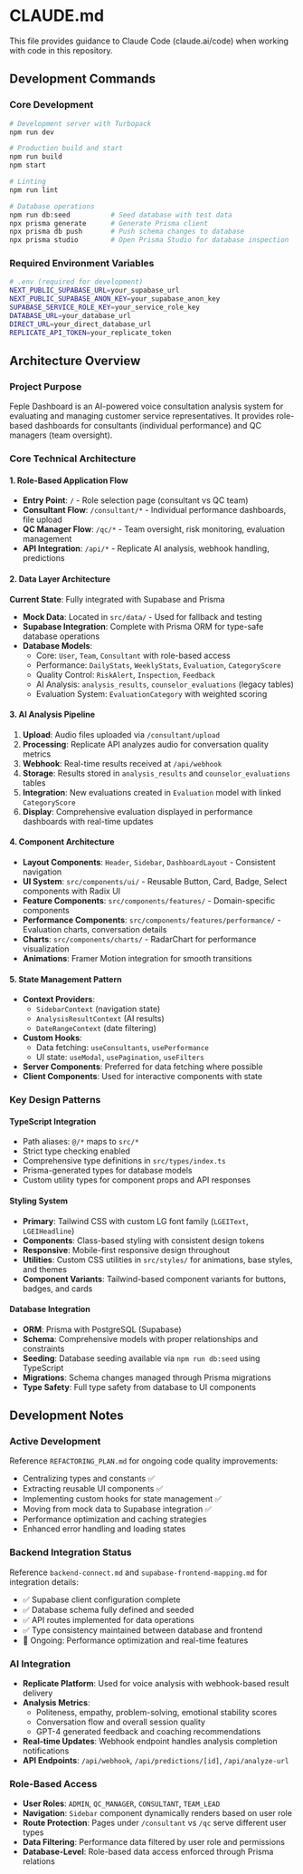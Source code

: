 # CLAUDE.md

This file provides guidance to Claude Code (claude.ai/code) when working with code in this repository.

## Development Commands

### Core Development
```bash
# Development server with Turbopack
npm run dev

# Production build and start
npm run build
npm start

# Linting
npm run lint

# Database operations
npm run db:seed          # Seed database with test data
npx prisma generate      # Generate Prisma client
npx prisma db push       # Push schema changes to database
npx prisma studio        # Open Prisma Studio for database inspection
```

### Required Environment Variables
```bash
# .env (required for development)
NEXT_PUBLIC_SUPABASE_URL=your_supabase_url
NEXT_PUBLIC_SUPABASE_ANON_KEY=your_supabase_anon_key
SUPABASE_SERVICE_ROLE_KEY=your_service_role_key
DATABASE_URL=your_database_url
DIRECT_URL=your_direct_database_url
REPLICATE_API_TOKEN=your_replicate_token
```

## Architecture Overview

### Project Purpose
Feple Dashboard is an AI-powered voice consultation analysis system for evaluating and managing customer service representatives. It provides role-based dashboards for consultants (individual performance) and QC managers (team oversight).

### Core Technical Architecture

#### 1. Role-Based Application Flow
- **Entry Point**: `/` - Role selection page (consultant vs QC team)
- **Consultant Flow**: `/consultant/*` - Individual performance dashboards, file upload
- **QC Manager Flow**: `/qc/*` - Team oversight, risk monitoring, evaluation management
- **API Integration**: `/api/*` - Replicate AI analysis, webhook handling, predictions

#### 2. Data Layer Architecture
**Current State**: Fully integrated with Supabase and Prisma
- **Mock Data**: Located in `src/data/` - Used for fallback and testing
- **Supabase Integration**: Complete with Prisma ORM for type-safe database operations
- **Database Models**: 
  - Core: `User`, `Team`, `Consultant` with role-based access
  - Performance: `DailyStats`, `WeeklyStats`, `Evaluation`, `CategoryScore`
  - Quality Control: `RiskAlert`, `Inspection`, `Feedback`
  - AI Analysis: `analysis_results`, `counselor_evaluations` (legacy tables)
  - Evaluation System: `EvaluationCategory` with weighted scoring

#### 3. AI Analysis Pipeline
1. **Upload**: Audio files uploaded via `/consultant/upload`
2. **Processing**: Replicate API analyzes audio for conversation quality metrics
3. **Webhook**: Real-time results received at `/api/webhook`
4. **Storage**: Results stored in `analysis_results` and `counselor_evaluations` tables
5. **Integration**: New evaluations created in `Evaluation` model with linked `CategoryScore`
6. **Display**: Comprehensive evaluation displayed in performance dashboards with real-time updates

#### 4. Component Architecture
- **Layout Components**: `Header`, `Sidebar`, `DashboardLayout` - Consistent navigation
- **UI System**: `src/components/ui/` - Reusable Button, Card, Badge, Select components with Radix UI
- **Feature Components**: `src/components/features/` - Domain-specific components
- **Performance Components**: `src/components/features/performance/` - Evaluation charts, conversation details
- **Charts**: `src/components/charts/` - RadarChart for performance visualization
- **Animations**: Framer Motion integration for smooth transitions

#### 5. State Management Pattern
- **Context Providers**: 
  - `SidebarContext` (navigation state)
  - `AnalysisResultContext` (AI results)
  - `DateRangeContext` (date filtering)
- **Custom Hooks**: 
  - Data fetching: `useConsultants`, `usePerformance`
  - UI state: `useModal`, `usePagination`, `useFilters`
- **Server Components**: Preferred for data fetching where possible
- **Client Components**: Used for interactive components with state

### Key Design Patterns

#### TypeScript Integration
- Path aliases: `@/*` maps to `src/*`
- Strict type checking enabled
- Comprehensive type definitions in `src/types/index.ts`
- Prisma-generated types for database models
- Custom utility types for component props and API responses

#### Styling System
- **Primary**: Tailwind CSS with custom LG font family (`LGEIText`, `LGEIHeadline`)
- **Components**: Class-based styling with consistent design tokens
- **Responsive**: Mobile-first responsive design throughout
- **Utilities**: Custom CSS utilities in `src/styles/` for animations, base styles, and themes
- **Component Variants**: Tailwind-based component variants for buttons, badges, and cards

#### Database Integration
- **ORM**: Prisma with PostgreSQL (Supabase)
- **Schema**: Comprehensive models with proper relationships and constraints
- **Seeding**: Database seeding available via `npm run db:seed` using TypeScript
- **Migrations**: Schema changes managed through Prisma migrations
- **Type Safety**: Full type safety from database to UI components

## Development Notes

### Active Development
Reference `REFACTORING_PLAN.md` for ongoing code quality improvements:
- Centralizing types and constants ✅
- Extracting reusable UI components ✅
- Implementing custom hooks for state management ✅
- Moving from mock data to Supabase integration ✅
- Performance optimization and caching strategies
- Enhanced error handling and loading states

### Backend Integration Status
Reference `backend-connect.md` and `supabase-frontend-mapping.md` for integration details:
- ✅ Supabase client configuration complete
- ✅ Database schema fully defined and seeded
- ✅ API routes implemented for data operations
- ✅ Type consistency maintained between database and frontend
- 🔄 Ongoing: Performance optimization and real-time features

### AI Integration
- **Replicate Platform**: Used for voice analysis with webhook-based result delivery
- **Analysis Metrics**: 
  - Politeness, empathy, problem-solving, emotional stability scores
  - Conversation flow and overall session quality
  - GPT-4 generated feedback and coaching recommendations
- **Real-time Updates**: Webhook endpoint handles analysis completion notifications
- **API Endpoints**: `/api/webhook`, `/api/predictions/[id]`, `/api/analyze-url`

### Role-Based Access
- **User Roles**: `ADMIN`, `QC_MANAGER`, `CONSULTANT`, `TEAM_LEAD`
- **Navigation**: `Sidebar` component dynamically renders based on user role
- **Route Protection**: Pages under `/consultant` vs `/qc` serve different user types
- **Data Filtering**: Performance data filtered by user role and permissions
- **Database-Level**: Role-based data access enforced through Prisma relations